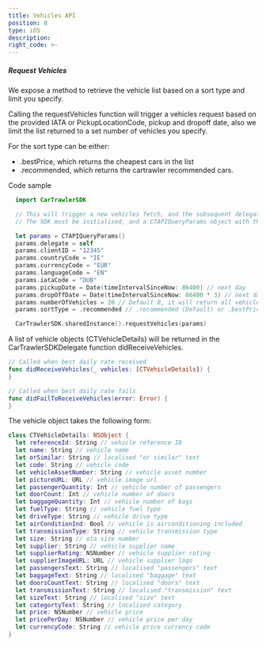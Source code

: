 ```yaml
---
title: Vehicles API
position: 8
type: iOS
description:
right_code: >-
---
```

<h5>Request Vehicles</h5>

We expose a method to retrieve the vehicle list based on a sort type and limit you specify. 

Calling the requestVehicles function will trigger a vehicles request based on the provided IATA or PickupLocationCode, pickup and dropoff date, also we limit the list returned to a set number of vehicles you specify. 

For the sort type can be either:
- .bestPrice, which returns the cheapest cars in the list 
- .recommended, which returns the cartrawler recommended cars.

Code sample

  ```swift
    import CarTrawlerSDK
  
    // This will trigger a new vehicles fetch, and the subsequent delegate callbacks
    // The SDK must be initialised, and a CTAPIQueryParams object with the necessary parameters must be set before calling this method

    let params = CTAPIQueryParams()  
    params.delegate = self
    params.clientID = "12345"
    params.countryCode = "IE"
    params.currencyCode = "EUR"
    params.languageCode = "EN"
    params.iataCode = "DUB"
    params.pickupDate = Date(timeIntervalSinceNow: 86400) // next day
    params.dropOffDate = Date(timeIntervalSinceNow: 86400 * 3) // next day + 3 days
    params.numberOfVehicles = 20 // Default 0, it will return all vehicles
    params.sortType = .recommended // .recommended (Default) or .bestPrice

    CarTrawlerSDK.sharedInstance().requestVehicles(params)
  ```

A list of vehicle objects (CTVehicleDetails) will be returned in the CarTrawlerSDKDelegate function didReceiveVehicles.

  ``` swift
  // Called when best daily rate received
  func didReceiveVehicles(_ vehicles: [CTVehicleDetails]) {
  }

  // Called when best daily rate fails
  func didFailToReceiveVehicles(error: Error) {
  }
  ```

The vehicle object takes the following form:
```swift
class CTVehicleDetails: NSObject {
  let referenceId: String // vehicle reference ID 
  let name: String // vehicle name
  let orSimilar: String // localised "or similar" text
  let code: String // vehicle code 
  let vehicleAssetNumber: String // vehicle asset number
  let pictureURL: URL // vehicle image url 
  let passengerQuantity: Int // vehicle number of passengers
  let doorCount: Int // vehicle number of doors 
  let baggageQuantity: Int // vehicle number of bags
  let fuelType: String // vehicle fuel type
  let driveType: String // vehicle drive type
  let airConditionInd: Bool // vehicle is airconditioning included
  let transmissionType: String // vehicle transmission type 
  let size: String // ota size number
  let supplier: String // vehicle supplier name
  let supplierRating: NSNumber // vehicle supplier rating
  let supplierImageURL: URL // vehicle supplier logo
  let passengersText: String // localised "passengers" text
  let baggageText: String // localised "baggage" text
  let doorsCountText: String // localised "doors" text
  let transmissionText: String // localised "transmission" text
  let sizeText: String // localised "size" text
  let categortyText: String // localised category
  let price: NSNumber // vehicle price
  let pricePerDay: NSNumber // vehicle price per day
  let currencyCode: String // vehicle price currency code
}
```
